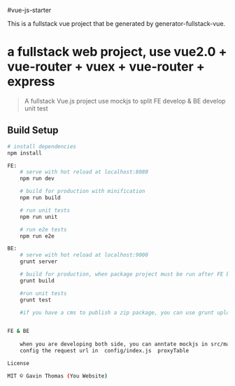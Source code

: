 
#vue-js-starter

This is a fullstack vue project that be generated by generator-fullstack-vue.


# a fullstack web project, use vue2.0 + vue-router + vuex + vue-router + express


> A fullstack Vue.js project
> use mockjs to split  FE develop & BE develop
> unit test

## Build Setup

``` bash
# install dependencies
npm install

FE: 
    # serve with hot reload at localhost:8080
    npm run dev

    # build for production with minification
    npm run build

    # run unit tests
    npm run unit

    # run e2e tests
    npm run e2e

BE: 
    # serve with hot reload at localhost:9000
    grunt server

    # build for production, when package project must be run after FE build
    grunt build

    #run unit tests
    grunt test

    #if you have a cms to publish a zip package, you can use grunt upload here


FE & BE
    
    when you are developing both side, you can anntate mockjs in src/main.js, and
    config the request url in  config/index.js  proxyTable 

License

MIT © Gavin Thomas (You Website)